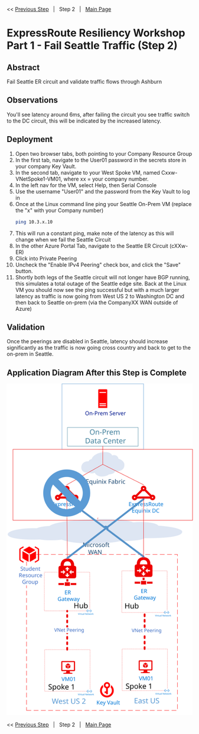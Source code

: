 << [Previous Step][Prev]&nbsp;&nbsp;&nbsp;|&nbsp;&nbsp;&nbsp;Step 2&nbsp;&nbsp;&nbsp;|&nbsp;&nbsp;&nbsp;[Main Page][Next]

# ExpressRoute Resiliency Workshop Part 1 - Fail Seattle Traffic (Step 2)

## Abstract

Fail Seattle ER circuit and validate traffic flows through Ashburn

## Observations

You'll see latency around 6ms, after failing the circuit you see traffic switch to the DC circuit, this will be indicated by the increased latency.

## Deployment

1. Open two browser tabs, both pointing to your Company Resource Group
1. In the first tab, navigate to the User01 password in the secrets store in your company Key Vault.
1. In the second tab, navigate to your West Spoke VM, named Cxxw-VNetSpoke1-VM01, where xx = your company number.
1. In the left nav for the VM, select Help, then Serial Console
1. Use the username "User01" and the password from the Key Vault to log in
1. Once at the Linux command line ping your Seattle On-Prem VM (replace the "x" with your Company number)
    ```bash
    ping 10.3.x.10
    ```
1. This will run a constant ping, make note of the latency as this will change when we fail the Seattle Circuit
1. In the other Azure Portal Tab, navigate to the Seattle ER Circuit (cXXw-ER)
1. Click into Private Peering
1. Uncheck the "Enable IPv4 Peering" check box, and click the "Save" button.
1. Shortly both legs of the Seattle circuit will not longer have BGP running, this simulates a total outage of the Seattle edge site. Back at the Linux VM you should now see the ping successful but with a much larger latency as traffic is now going from West US 2 to Washington DC and then back to Seattle on-prem (via the CompanyXX WAN outside of Azure)

## Validation

Once the peerings are disabled in Seattle, latency should increase significantly as the traffic is now going cross country and back to get to the on-prem in Seattle.

## Application Diagram After this Step is Complete

[![1]][1]

<< [Previous Step][Prev]&nbsp;&nbsp;&nbsp;|&nbsp;&nbsp;&nbsp;Step 2&nbsp;&nbsp;&nbsp;|&nbsp;&nbsp;&nbsp;[Main Page][Next]

<!--Link References-->
[Prev]: ./BaseNetStep1.md
[Next]: ./README.md

<!--Image References-->
[1]: ./Media/ERRes1Step2.svg "As built diagram of the environment after step 2"